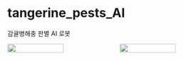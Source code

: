 # tangerine_pests_AI
감귤병해충 판별 AI 로봇
<div style="display: flex; justify-content: space-around; align-items: center;">
  <img src="https://github.com/user-attachments/assets/10dbac9d-d28b-4a6a-b843-4faa15b473d3" style="width: 50%; height: auto;">
  <img src="https://github.com/user-attachments/assets/605b16b6-9add-419b-879f-ad87ffe3837b" style="width: 50%; height: auto;">
</div>

